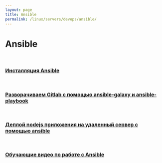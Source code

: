 ```yaml
---
layout: page
title: Ansible
permalink: /linux/servers/devops/ansible/
---
```


# Ansible

<br/>

### [Инсталляция Ansible](/linux/servers/devops/ansible/install/)

<br/>

### [Разворачиваем Gitlab с помощью ansible-galaxy и ansible-playbook](/linux/servers/devops/ansible/gitlab/)

<br/>

### [Деплой nodejs приложения на удаленный сервер с помощью ansible](/linux/servers/devops/ansible/deploy-node-app-by-ansible/)

<br/>

### [Обучающие видео по работе с Ansible](/linux/servers/devops/ansible/videos/)
